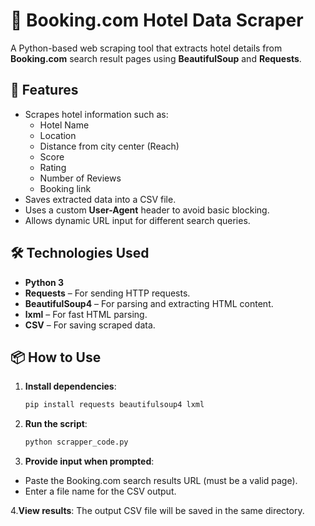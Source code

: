 # 🏨 Booking.com Hotel Data Scraper

A Python-based web scraping tool that extracts hotel details from **Booking.com** search result pages using **BeautifulSoup** and **Requests**.

## 🚀 Features

- Scrapes hotel information such as:
  - Hotel Name
  - Location
  - Distance from city center (Reach)
  - Score
  - Rating
  - Number of Reviews
  - Booking link
- Saves extracted data into a CSV file.
- Uses a custom **User-Agent** header to avoid basic blocking.
- Allows dynamic URL input for different search queries.

## 🛠️ Technologies Used

- **Python 3**
- **Requests** – For sending HTTP requests.
- **BeautifulSoup4** – For parsing and extracting HTML content.
- **lxml** – For fast HTML parsing.
- **CSV** – For saving scraped data.

## 📦 How to Use

1. **Install dependencies**:
   ```bash
   pip install requests beautifulsoup4 lxml
2. **Run the script**:
   ```bash
   python scrapper_code.py
3. **Provide input when prompted**:
- Paste the Booking.com search results URL (must be a valid page).
- Enter a file name for the CSV output.

4.**View results**:
The output CSV file will be saved in the same directory.
